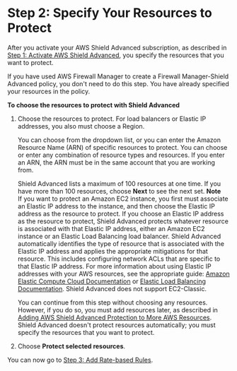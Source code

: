 # Step 2: Specify Your Resources to Protect<a name="ddos-choose-resources"></a>

After you activate your AWS Shield Advanced subscription, as described in [Step 1: Activate AWS Shield Advanced](enable-ddos-prem.md), you specify the resources that you want to protect\. 

If you have used AWS Firewall Manager to create a Firewall Manager\-Shield Advanced policy, you don't need to do this step\. You have already specified your resources in the policy\.<a name="ddos-choose-resources-procedure"></a>

**To choose the resources to protect with Shield Advanced**

1. Choose the resources to protect\. For load balancers or Elastic IP addresses, you also must choose a Region\. 

   You can choose from the dropdown list, or you can enter the Amazon Resource Name \(ARN\) of specific resources to protect\. You can choose or enter any combination of resource types and resources\. If you enter an ARN, the ARN must be in the same account that you are working from\. 

   Shield Advanced lists a maximum of 100 resources at one time\. If you have more than 100 resources, choose **Next** to see the next set\.
**Note**  
If you want to protect an Amazon EC2 instance, you first must associate an Elastic IP address to the instance, and then choose the Elastic IP address as the resource to protect\.
If you choose an Elastic IP address as the resource to protect, Shield Advanced protects whatever resource is associated with that Elastic IP address, either an Amazon EC2 instance or an Elastic Load Balancing load balancer\. Shield Advanced automatically identifies the type of resource that is associated with the Elastic IP address and applies the appropriate mitigations for that resource\. This includes configuring network ACLs that are specific to that Elastic IP address\. For more information about using Elastic IP addresses with your AWS resources, see the appropriate guide: [Amazon Elastic Compute Cloud Documentation](https://aws.amazon.com/documentation/ec2/) or [Elastic Load Balancing Documentation](https://aws.amazon.com/documentation/elastic-load-balancing/)\.
Shield Advanced does not support EC2\-Classic\.

   You can continue from this step without choosing any resources\. However, if you do so, you must add resources later, as described in [Adding AWS Shield Advanced Protection to More AWS Resources](configure-new-protection.md)\. Shield Advanced doesn't protect resources automatically; you must specify the resources that you want to protect\.

1. Choose **Protect selected resources**\.

You can now go to [Step 3: Add Rate\-based Rules](ddos-get-started-rate-based-rules.md)\.